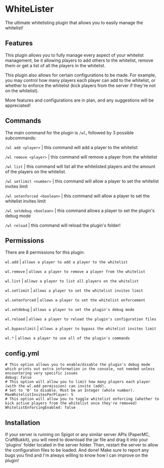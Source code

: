 
# WhiteLister

The ultimate whitelisting plugin that allows you to easily manage the whitelist!
## Features
This plugin allows you to fully manage every aspect of your whitelist management, be it allowing players to add others to the whitelist, remove them or get a list of all the players in the whitelist.

This plugin also allows for certain configurations to be made. For example, you may control how many players each player can add to the whitelist, or whether to enforce the whitelist (kick players from the server if they're not on the whitelist).

More features and configurations are in plan, and any suggestions will be appreciated!


## Commands

The main command for the plugin is ```/wl```, followed by 3 possible subcommands:

```/wl add <player>``` | this command will add a player to the whitelist

```/wl remove <player>``` | this command will remove a player from the whitelist

```/wl list``` | this command will list all the whitelisted players and the amount of the players on the whitelist.

```/wl setlimit <number>``` | this command will allow a player to set the whitelist invites limit

```/wl setenforced <boolean>``` | this command will allow a player to set the whitelist invites limit

```/wl setdebug <boolean>``` | this command allows a player to set the plugin's debug mode

```/wl reload``` | this command will reload the plugin's folder!


## Permissions

There are 8 permissions for this plugin:
  
```wl.add``` | 
      ```allows a player to add a player to the whitelist```

```wl.remove``` |
      ```allows a player to remove a player from the whitelist```

```wl.list``` |
      ```allows a player to list all players on the whitelist```

```wl.setlimit``` |
      ```allows a player to set the whitelist invites limit```

```wl.setenforced``` |
      ```allows a player to set the whitelist enforcement```

```wl.setdebug``` |
      ```allows a player to set the plugin's debug mode```

```wl.reload``` |
      ```allows a player to reload the plugin's configuration files```

```wl.bypasslimit``` |
      ```allows a player to bypass the whitelist invites limit```

```wl.*``` | 
      ```allows a player to use all of the plugin's commands```


## config.yml

```
# This option allows you to enable/disable the plugin's debug mode which prints out extra information in the console, not needed unless encountering very specific issues
debug: false
# This option will allow you to limit how many players each player (with the wl.add permission) can invite (add).
# Set to '0' to disable. Must be an Integer (whole number).
MaxWhitelistInvitesPerPlayer: 5
# This option will allow you to toggle whitelist enforcing (whether to kick active players from the whitelist once they're removed)
WhitelistEnforcingEnabled: false
```


## Installation

If your server is running on Spigot or any similar server APIs (PaperMC, CraftBukkit), you will need to download the jar file and drag it into your 'plugins' folder located in the server folder.
Then, restart the server to allow the configuration files to be loaded.
And done! 
Make sure to report any bugs you find and I'm always willing to know how I can improve on the plugin!
    

